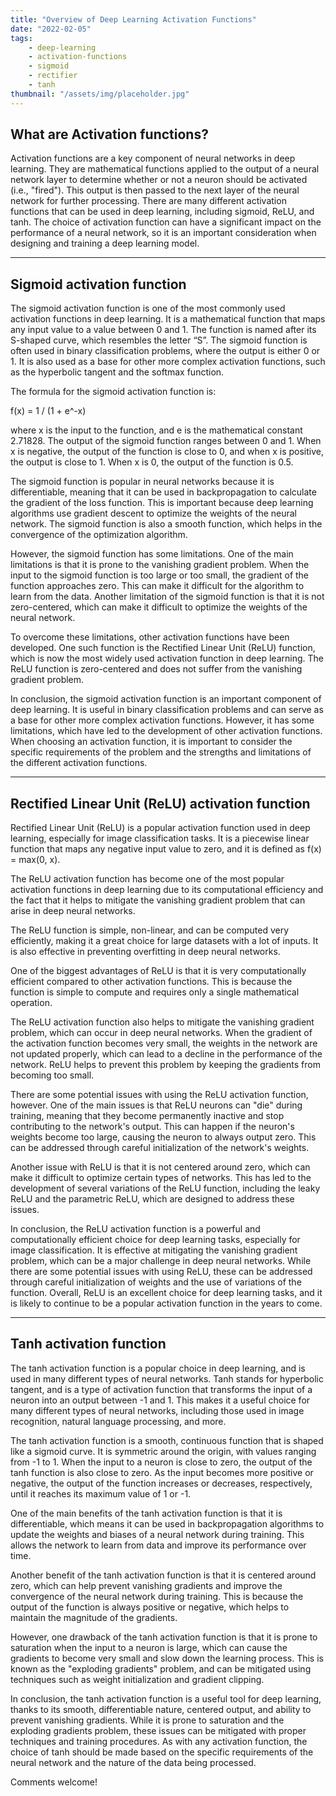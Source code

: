 ```yaml
---
title: "Overview of Deep Learning Activation Functions"
date: "2022-02-05"
tags:
    - deep-learning
    - activation-functions
    - sigmoid
    - rectifier
    - tanh
thumbnail: "/assets/img/placeholder.jpg"
---
```

## What are Activation functions?
Activation functions are a key component of neural networks in deep learning. They are mathematical functions applied to the output of a neural network layer to determine whether or not a neuron should be activated (i.e., "fired"). This output is then passed to the next layer of the neural network for further processing. There are many different activation functions that can be used in deep learning, including sigmoid, ReLU, and tanh. The choice of activation function can have a significant impact on the performance of a neural network, so it is an important consideration when designing and training a deep learning model.

---

## Sigmoid activation function
The sigmoid activation function is one of the most commonly used activation functions in deep learning. It is a mathematical function that maps any input value to a value between 0 and 1. The function is named after its S-shaped curve, which resembles the letter “S”. The sigmoid function is often used in binary classification problems, where the output is either 0 or 1. It is also used as a base for other more complex activation functions, such as the hyperbolic tangent and the softmax function.

The formula for the sigmoid activation function is:

f(x) = 1 / (1 + e^-x)

where x is the input to the function, and e is the mathematical constant 2.71828. The output of the sigmoid function ranges between 0 and 1. When x is negative, the output of the function is close to 0, and when x is positive, the output is close to 1. When x is 0, the output of the function is 0.5.

The sigmoid function is popular in neural networks because it is differentiable, meaning that it can be used in backpropagation to calculate the gradient of the loss function. This is important because deep learning algorithms use gradient descent to optimize the weights of the neural network. The sigmoid function is also a smooth function, which helps in the convergence of the optimization algorithm.

However, the sigmoid function has some limitations. One of the main limitations is that it is prone to the vanishing gradient problem. When the input to the sigmoid function is too large or too small, the gradient of the function approaches zero. This can make it difficult for the algorithm to learn from the data. Another limitation of the sigmoid function is that it is not zero-centered, which can make it difficult to optimize the weights of the neural network.

To overcome these limitations, other activation functions have been developed. One such function is the Rectified Linear Unit (ReLU) function, which is now the most widely used activation function in deep learning. The ReLU function is zero-centered and does not suffer from the vanishing gradient problem.

In conclusion, the sigmoid activation function is an important component of deep learning. It is useful in binary classification problems and can serve as a base for other more complex activation functions. However, it has some limitations, which have led to the development of other activation functions. When choosing an activation function, it is important to consider the specific requirements of the problem and the strengths and limitations of the different activation functions.

---

## Rectified Linear Unit (ReLU) activation function
Rectified Linear Unit (ReLU) is a popular activation function used in deep learning, especially for image classification tasks. It is a piecewise linear function that maps any negative input value to zero, and it is defined as f(x) = max(0, x).

The ReLU activation function has become one of the most popular activation functions in deep learning due to its computational efficiency and the fact that it helps to mitigate the vanishing gradient problem that can arise in deep neural networks.

The ReLU function is simple, non-linear, and can be computed very efficiently, making it a great choice for large datasets with a lot of inputs. It is also effective in preventing overfitting in deep neural networks.

One of the biggest advantages of ReLU is that it is very computationally efficient compared to other activation functions. This is because the function is simple to compute and requires only a single mathematical operation.

The ReLU activation function also helps to mitigate the vanishing gradient problem, which can occur in deep neural networks. When the gradient of the activation function becomes very small, the weights in the network are not updated properly, which can lead to a decline in the performance of the network. ReLU helps to prevent this problem by keeping the gradients from becoming too small.

There are some potential issues with using the ReLU activation function, however. One of the main issues is that ReLU neurons can "die" during training, meaning that they become permanently inactive and stop contributing to the network's output. This can happen if the neuron's weights become too large, causing the neuron to always output zero. This can be addressed through careful initialization of the network's weights.

Another issue with ReLU is that it is not centered around zero, which can make it difficult to optimize certain types of networks. This has led to the development of several variations of the ReLU function, including the leaky ReLU and the parametric ReLU, which are designed to address these issues.

In conclusion, the ReLU activation function is a powerful and computationally efficient choice for deep learning tasks, especially for image classification. It is effective at mitigating the vanishing gradient problem, which can be a major challenge in deep neural networks. While there are some potential issues with using ReLU, these can be addressed through careful initialization of weights and the use of variations of the function. Overall, ReLU is an excellent choice for deep learning tasks, and it is likely to continue to be a popular activation function in the years to come.

---

## Tanh activation function
The tanh activation function is a popular choice in deep learning, and is used in many different types of neural networks. Tanh stands for hyperbolic tangent, and is a type of activation function that transforms the input of a neuron into an output between -1 and 1. This makes it a useful choice for many different types of neural networks, including those used in image recognition, natural language processing, and more.

The tanh activation function is a smooth, continuous function that is shaped like a sigmoid curve. It is symmetric around the origin, with values ranging from -1 to 1. When the input to a neuron is close to zero, the output of the tanh function is also close to zero. As the input becomes more positive or negative, the output of the function increases or decreases, respectively, until it reaches its maximum value of 1 or -1.

One of the main benefits of the tanh activation function is that it is differentiable, which means it can be used in backpropagation algorithms to update the weights and biases of a neural network during training. This allows the network to learn from data and improve its performance over time.

Another benefit of the tanh activation function is that it is centered around zero, which can help prevent vanishing gradients and improve the convergence of the neural network during training. This is because the output of the function is always positive or negative, which helps to maintain the magnitude of the gradients.

However, one drawback of the tanh activation function is that it is prone to saturation when the input to a neuron is large, which can cause the gradients to become very small and slow down the learning process. This is known as the "exploding gradients" problem, and can be mitigated using techniques such as weight initialization and gradient clipping.

In conclusion, the tanh activation function is a useful tool for deep learning, thanks to its smooth, differentiable nature, centered output, and ability to prevent vanishing gradients. While it is prone to saturation and the exploding gradients problem, these issues can be mitigated with proper techniques and training procedures. As with any activation function, the choice of tanh should be made based on the specific requirements of the neural network and the nature of the data being processed.

Comments welcome!